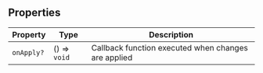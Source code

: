 ## Properties

| Property                        | Type         | Description                                         |
| ------------------------------- | ------------ | --------------------------------------------------- |
| <a id="onapply"></a> `onApply?` | () => `void` | Callback function executed when changes are applied |
